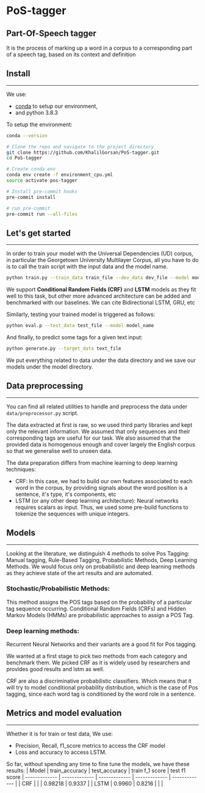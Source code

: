 # PoS-tagger
Part-Of-Speech tagger
-----------------------------------------------------------------------------
It is the process of marking up a word in a corpus to a corresponding part of a speech tag, based on its context and definition
## Install
-----------------------------------------------------------------------------
We use:
- [conda](https://docs.conda.io/projects/conda/en/latest/user-guide/install/index.html) to setup our environment,
- and python 3.8.3

To setup the environment:
```bash
conda --version

# Clone the repo and navigate to the project directory
git clone https://github.com/KhalilGorsan/PoS-tagger.git
cd PoS-tagger

# Create conda env
conda env create -f environment_cpu.yml
source activate pos-tagger

# Install pre-commit hooks
pre-commit install

# run pre-commit
pre-commit run --all-files
```

## Let's get started
------------------------------------------------------------------------------------
In order to train your model with the Universal Dependencies (UD) corpus, in particular the Georgetown University Multilayer Corpus, all you have to do is to call the train script with the input data and the model name.
```bash
python train.py --train_data train_file --dev_data dev_file --model model_name
```
We support **Conditional Random Fields (CRF)** and **LSTM** models as they fit well to this task, but other more advanced architecture can be added and benchmarked with our baselines.
We can cite Bidirectional LSTM, GRU, etc

Similarly, testing your trained model is triggered as follows:
```bash
python eval.p --test_data test_file --model model_name
```

And finally, to predict some tags for a given text input:
```bash
python generate.py --target_data text_file
```

We put everything related to data under the data directory and we save our models under the model directory.

## Data preprocessing
------------------------------------------------------------------------------------
You can find all related utilities to handle and preprocess the data under `data/preprocessor.py` script.

The data extracted at first is raw, so we used third party libraries and kept only the relevant information.
We assumed that only sequences and their corresponding tags are useful for our task.
We also assumed that the provided data is homogenous enough and cover largely the English corpus so that we generalise well to unseen data.

The data preparation differs from machine learning to deep learning techniques:

- CRF: In this case, we had to build our own features associated to each word in the corpus, by providing signals about the word
position is a sentence, it's type, it's components, etc
- LSTM (or any other deep learning architecture): Neural networks requires scalars as input. Thus, we used some pre-build functions to tokenize the sequences with unique integers.

## Models
------------------------------------------------------------------------------------
Looking at the literature, we distinguish 4 methods to solve Pos Tagging: Manual tagging, Rule-Based Tagging, Probabilistic Methods, Deep Learning Methods.
We would focus only on probabilistic and deep learning methods as they achieve state of the art results and are automated.

### Stochastic/Probabilistic Methods:
This method assigns the POS tags based on the probability of a particular tag sequence occurring. Conditional Random Fields (CRFs) and Hidden Markov Models (HMMs) are probabilistic approaches to assign a POS Tag.
### Deep learning methods:
Recurrent Neural Networks and their variants are a good fit for Pos tagging.

We wanted at a first stage to pick two methods from each category and benchmark them.
We picked CRF as it is widely used by researchers and provides good results and lstm as well.

CRF are also a discriminative probabilistic classifiers. Which means that it will try to model conditional probability distribution, which is the case of Pos tagging, since each word tag is conditioned by the word role in a sentence.

## Metrics and model evaluation
------------------------------------------------------------------------------------
Whether it is for train or test data, We use:
- Precision, Recall, f1_score metrics to access the CRF model
- Loss and accuracy to access LSTM.

So far, without spending any time to fine tune the models, we have these results:
| Model  | train_accuracy | test_accuracy | train f_1 score | test f1 score
| ------------- | ------------- | ------------- | ------------- | ------------- |
| CRF  |   |   | 0.98218  | 0.9337 |
| LSTM | 0.9960  | 0.8216  |  |  |